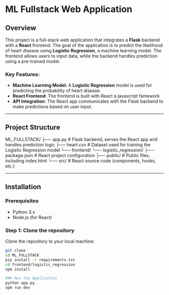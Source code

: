 # ML Fullstack Web Application

## Overview
This project is a full-stack web application that integrates a **Flask** backend with a **React** frontend. The goal of the application is to predict the likelihood of heart disease using **Logistic Regression**, a machine learning model. The frontend allows users to input data, while the backend handles prediction using a pre-trained model.

### Key Features:
- **Machine Learning Model**: A **Logistic Regression** model is used for predicting the probability of heart disease.
- **React Frontend**: The frontend is built with React a javascript famework
- **API Integration**: The React app communicates with the Flask backend to make predictions based on user input.

---

## Project Structure
ML_FULLSTACK/ ├── app.py # Flask backend, serves the React app and handles prediction logic ├── heart.csv # Dataset used for training the Logistic Regression model └── frontend/ └── logistic_regression/ ├── package.json # React project configuration ├── public/ # Public files, including index.html └── src/ # React source code (components, hooks, etc.)


---

## Installation

### Prerequisites
- Python 3.x
- Node.js (for React)

### Step 1: Clone the repository
Clone the repository to your local machine:

```bash
git clone
cd ML_FULLSTACK
pip install -r requirements.txt
cd frontend/logistic_regression
npm install

### Run the Application
python app.py
npm run dev

